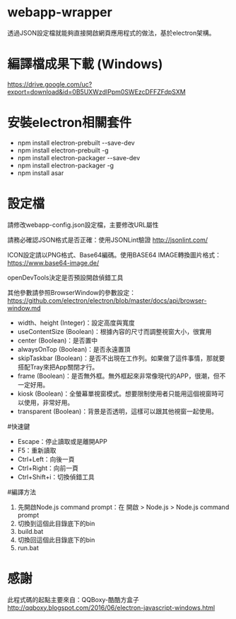 # webapp-wrapper
透過JSON設定檔就能夠直接開啟網頁應用程式的做法，基於electron架構。

# 編譯檔成果下載 (Windows)
https://drive.google.com/uc?export=download&id=0B5UXWzdIPpm0SWEzcDFFZFdpSXM

# 安裝electron相關套件
* npm install electron-prebuilt --save-dev
* npm install electron-prebuilt -g
* npm install electron-packager --save-dev
* npm install electron-packager -g
* npm install asar

# 設定檔
請修改webapp-config.json設定檔，主要修改URL屬性

請務必確認JSON格式是否正確：使用JSONLint驗證 http://jsonlint.com/

ICON設定請以PNG格式、Base64編碼。使用BASE64 IMAGE轉換圖片格式：https://www.base64-image.de/

openDevTools決定是否預設開啟偵錯工具

其他參數請參照BrowserWindow的參數設定：
https://github.com/electron/electron/blob/master/docs/api/browser-window.md

* width、height (Integer)：設定高度與寬度
* useContentSize (Boolean)：根據內容的尺寸而調整視窗大小，很實用
* center (Boolean)：是否置中
* alwaysOnTop (Boolean)：是否永遠置頂
* skipTaskbar (Boolean)：是否不出現在工作列。如果做了這件事情，那就要搭配Tray來把App關閉才行。
* frame (Boolean)：是否無外框。無外框起來非常像現代的APP，很潮，但不一定好用。
* kiosk (Boolean)：全螢幕單視窗模式。想要限制使用者只能用這個視窗時可以使用，非常好用。
* transparent (Boolean)：背景是否透明，這樣可以跟其他視窗一起使用。

#快速鍵
* Escape：停止讀取或是離開APP
* F5：重新讀取
* Ctrl+Left：向後一頁
* Ctrl+Right：向前一頁
* Ctrl+Shift+i：切換偵錯工具

#編譯方法
1. 先開啟Node.js command prompt：在 開啟 > Node.js > Node.js command prompt
2. 切換到這個此目錄底下的bin
3. build.bat
4. 切換回這個此目錄底下的bin
5. run.bat

# 感謝
此程式碼的起點主要來自：QQBoxy-酷酷方盒子
http://qqboxy.blogspot.com/2016/06/electron-javascript-windows.html
